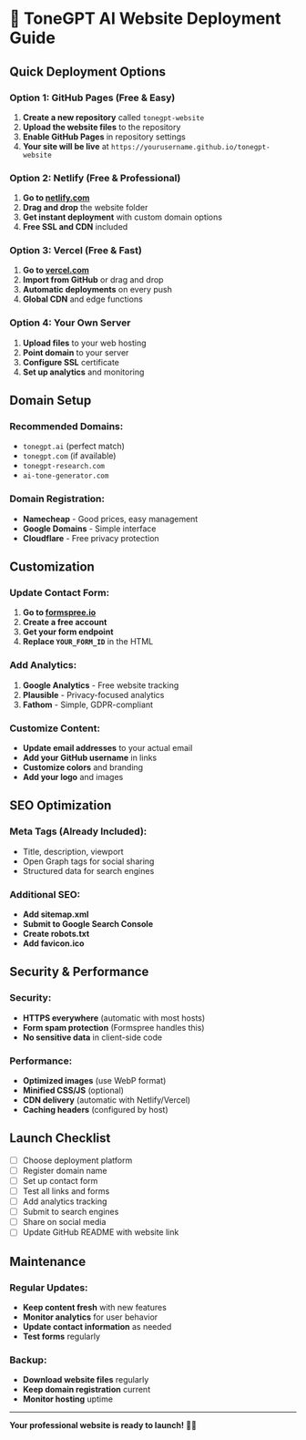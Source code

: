 # 🚀 ToneGPT AI Website Deployment Guide

## Quick Deployment Options

### Option 1: GitHub Pages (Free & Easy)
1. **Create a new repository** called `tonegpt-website`
2. **Upload the website files** to the repository
3. **Enable GitHub Pages** in repository settings
4. **Your site will be live** at `https://yourusername.github.io/tonegpt-website`

### Option 2: Netlify (Free & Professional)
1. **Go to [netlify.com](https://netlify.com)**
2. **Drag and drop** the website folder
3. **Get instant deployment** with custom domain options
4. **Free SSL and CDN** included

### Option 3: Vercel (Free & Fast)
1. **Go to [vercel.com](https://vercel.com)**
2. **Import from GitHub** or drag and drop
3. **Automatic deployments** on every push
4. **Global CDN** and edge functions

### Option 4: Your Own Server
1. **Upload files** to your web hosting
2. **Point domain** to your server
3. **Configure SSL** certificate
4. **Set up analytics** and monitoring

## Domain Setup

### Recommended Domains:
- `tonegpt.ai` (perfect match)
- `tonegpt.com` (if available)
- `tonegpt-research.com`
- `ai-tone-generator.com`

### Domain Registration:
- **Namecheap** - Good prices, easy management
- **Google Domains** - Simple interface
- **Cloudflare** - Free privacy protection

## Customization

### Update Contact Form:
1. **Go to [formspree.io](https://formspree.io)**
2. **Create a free account**
3. **Get your form endpoint**
4. **Replace `YOUR_FORM_ID`** in the HTML

### Add Analytics:
1. **Google Analytics** - Free website tracking
2. **Plausible** - Privacy-focused analytics
3. **Fathom** - Simple, GDPR-compliant

### Customize Content:
- **Update email addresses** to your actual email
- **Add your GitHub username** in links
- **Customize colors** and branding
- **Add your logo** and images

## SEO Optimization

### Meta Tags (Already Included):
- Title, description, viewport
- Open Graph tags for social sharing
- Structured data for search engines

### Additional SEO:
- **Add sitemap.xml**
- **Submit to Google Search Console**
- **Create robots.txt**
- **Add favicon.ico**

## Security & Performance

### Security:
- **HTTPS everywhere** (automatic with most hosts)
- **Form spam protection** (Formspree handles this)
- **No sensitive data** in client-side code

### Performance:
- **Optimized images** (use WebP format)
- **Minified CSS/JS** (optional)
- **CDN delivery** (automatic with Netlify/Vercel)
- **Caching headers** (configured by host)

## Launch Checklist

- [ ] Choose deployment platform
- [ ] Register domain name
- [ ] Set up contact form
- [ ] Test all links and forms
- [ ] Add analytics tracking
- [ ] Submit to search engines
- [ ] Share on social media
- [ ] Update GitHub README with website link

## Maintenance

### Regular Updates:
- **Keep content fresh** with new features
- **Monitor analytics** for user behavior
- **Update contact information** as needed
- **Test forms** regularly

### Backup:
- **Download website files** regularly
- **Keep domain registration** current
- **Monitor hosting** uptime

---

**Your professional website is ready to launch!** 🎸🚀
